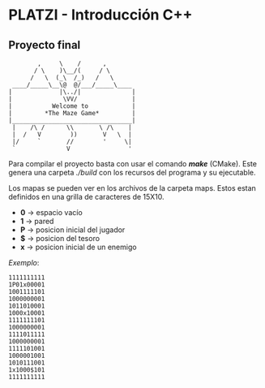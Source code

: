 # PLATZI - Introducción C++
## Proyecto final

```
        ,     \    /      ,        
       / \    )\__/(     / \       
      /   \  (_\  /_)   /   \      
 ____/_____\__\@  @/___/_____\____ 
|             |\../|              |
|              \VV/               |
|           Welcome to            |
|         *The Maze Game*         |
|_________________________________|
 |    /\ /      \\       \ /\    | 
 |  /   V        ))       V   \  | 
 |/     `       //        '     \| 
 `              V                '
```

Para compilar el proyecto basta con usar el comando **_make_** (CMake).
Este genera una carpeta _./build_ con los recursos del programa y su ejecutable.

Los mapas se pueden ver en los archivos de la carpeta maps.
Estos estan definidos en una grilla de caracteres de 15X10.

* **0** -> espacio vacío
* **1** -> pared
* **P** -> posicion inicial del jugador
* **$** -> posicion del tesoro
* **x** -> posicion inicial de un enemigo

_Exemplo_:
```
1111111111
1P01x00001
1001111101
1000000001
1011010001
1000x10001
1111111101
1000000001
1111011111
1000000001
1111101001
1000001001
1010111001
1x1000$101
1111111111
```
